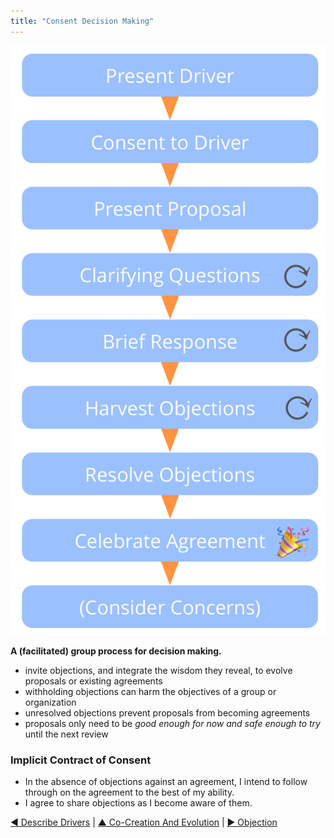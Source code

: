```yaml
---
title: "Consent Decision Making"
---
```



![right,fit](img/agreements/cdm-condensed.png)

**A (facilitated) group process for decision making.**

-   invite objections, and integrate the wisdom they reveal, to evolve proposals or existing agreements
-   withholding objections can harm the objectives of a group or organization
-   unresolved objections prevent proposals from becoming agreements
-   proposals only need to be *good enough for now and safe enough to try* until the next review


### Implicit Contract of Consent

-   In the absence of objections against an agreement, I intend to follow through on the agreement to the best of my ability.
-   I agree to share objections as I become aware of them.


[&#9664; Describe Drivers](describe-drivers.html) | [&#9650; Co-Creation And Evolution](co-creation-and-evolution.html) | [&#9654; Objection](objection.html)

